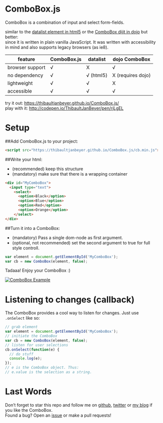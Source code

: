 # ComboBox.js
ComboBox is a combination of input and select form-fields.

similar to the [datalist element in html5]([https://developer.mozilla.org/en/docs/Web/HTML/Element/datalist) or the [ComboBox dijit in dojo](https://dojotoolkit.org/reference-guide/1.10/dijit/form/ComboBox.html) but better:  
since it is written in plain vanilla JavaScript. It was written with accessibility in mind and also supports legacy browsers (as ie8).

|feature|**ComboBox.js**|datalist|dojo ComboBox|
|---|---|---|---|
|browser support|√|X|√|
|no dependency|√|√ (html5)|X (requires dojo)|
|lightweight|√|√|X|
|accessible|√|√|√|

try it out: https://thibaultjanbeyer.github.io/ComboBox.js/  
play with it: http://codepen.io/ThibaultJanBeyer/pen/rjLgEL

# Setup

##Add ComboBox.js to your project:

```html
<script src="https://thibaultjanbeyer.github.io/ComboBox.js/cb.min.js"></script>
```

##Write your html:
- (recommended) keep this structure
- (mandatory) make sure that there is a wrapping container

```html
<div id="MyComboBox">
  <input type="text">
    <select>
      <option>Black</option>
      <option>Blue</option>
      <option>Red</option> 
      <option>Orange</option>
    </select>
</div>
```

##Turn it into a ComboBox:
- (mandatory) Pass a single dom-node as first argument.
- (optional, not recommended) set the second argument to true for full style controll.

```javascript
var element = document.getElementById('MyComboBox');
var cb = new ComboBox(element, false);
```

Tadaaa! Enjoy your ComboBox :)  

[![ComboBox Example](https://thibaultjanbeyer.github.io/ComboBox.js/ComboBox.gif)](https://thibaultjanbeyer.github.io/ComboBox.js)  

# Listening to changes (callback)

The ComboBox provides a cool way to listen for changes. Just use `.onSelect` like so:

```javascript
// grab element
var element = document.getElementById('MyComboBox');
// initiate the ComboBox
var cb = new ComboBox(element, false);
// listen for user selections
cb.onSelect(function(e) {
  // do stuff
  console.log(e);
});
// e is the ComboBox object. Thus:
// e.value is the selection as a string.
```

# Last Words

Don’t forget to star this repo and follow me on [github](https://github.com/ThibaultJanBeyer), [twitter](https://twitter.com/ThibaultBeyer) or [my blog](http://blog.thibaultjanbeyer.com) if you like the ComboBox.  
Found a bug? Open an [issue](https://github.com/ThibaultJanBeyer/ComboBox.js/issues) or make a pull requests!


